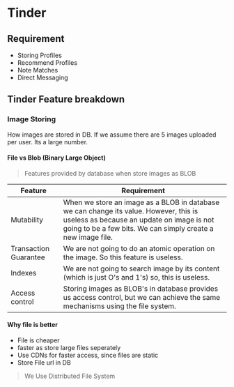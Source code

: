 # Tinder

## Requirement

- Storing Profiles
- Recommend Profiles
- Note Matches
- Direct Messaging


## Tinder Feature breakdown

### Image Storing

How images are stored in DB. If we assume there are 5 images uploaded per user. Its a large number.

#### File vs Blob (Binary Large Object)

 > Features provided by database when store images as BLOB

| Feature | Requirement | 
| ------- | ----------- |
| Mutability |  When we store an image as a BLOB in database we can change its value. However, this is useless as because an update on image is not going to be a few bits. We can simply create a new image file. |
| Transaction Guarantee | We are not going to do an atomic operation on the image. So this feature is useless. | 
| Indexes | We are not going to search image by its content (which is just O's and 1's) so, this is useless. | 
| Access control | Storing images as BLOB's in database provides us access control, but we can achieve the same mechanisms using the file system. |


#### Why file is better
- File is cheaper
- faster as store large files seperately
- Use CDNs for faster access, since files are static
- Store File url in DB
> We Use Distributed File System

